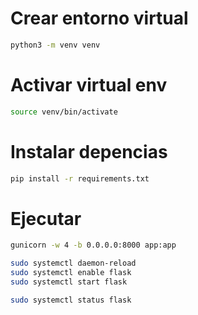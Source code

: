 # Crear entorno virtual

```bash
python3 -m venv venv
```

# Activar virtual env

```bash
source venv/bin/activate
```

# Instalar depencias

```bash
pip install -r requirements.txt
```

# Ejecutar
```bash
gunicorn -w 4 -b 0.0.0.0:8000 app:app
```

```bash
sudo systemctl daemon-reload
sudo systemctl enable flask
sudo systemctl start flask

sudo systemctl status flask
```